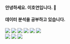 #### 안녕하세요. 이호연입니다. 👋
#### 데이터 분석을 공부하고 있습니다.

<div align="left">
<img src="https://img.shields.io/badge/Python-3776AB?style=flat&logo=python&logoColor=white" />
<img src="https://img.shields.io/badge/Pandas-150458?style=flat&logo=pandas&logoColor=white" />
<img src="https://img.shields.io/badge/Scikitlearn-F7931E?style=flat&logo=scikitlearn&logoColor=white" />
<img src="https://img.shields.io/badge/Oracle-F80000?style=flat&logo=oracle&logoColor=white" />
<img src="https://img.shields.io/badge/MySQL-4479A1?style=flat&logo=mysql&logoColor=white" />
<img src="https://img.shields.io/badge/Tableau-E97627?style=flat&logo=tableau&logoColor=white" />
</div>

<div align="left">
<img src="https://img.shields.io/badge/NaverBlog-03C75A?style=flat&logo=naver&logoColor=white" />
<img src="https://img.shields.io/badge/Velog-20C997?style=flat&logo=velog&logoColor=white" />
<img src="https://img.shields.io/badge/Notion-000000?style=flat&logo=notion&logoColor=white" />
</div>
